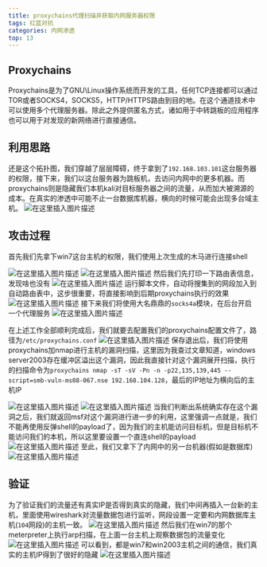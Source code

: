 ```yaml
---
title: proxychains代理扫描并获取内网服务器权限
tags: 红蓝对抗
categories: 内网渗透
top: 13
---
```

## Proxychains
Proxychains是为了GNU\Linux操作系统而开发的工具，任何TCP连接都可以通过TOR或者SOCKS4，SOCKS5，HTTP/HTTPS路由到目的地。在这个通道技术中可以使用多个代理服务器。除此之外提供匿名方式，诸如用于中转跳板的应用程序也可以用于对发现的新网络进行直接通信。

## 利用思路
还是这个拓扑图，我们穿越了层层障碍，终于拿到了`192.168.103.101`这台服务器的权限，接下来，我们以这台服务器为跳板机，去访问内网中的更多机器。而proxychains则是隐藏我们本机kali对目标服务器之间的流量，从而加大被溯源的成本。在真实的渗透中可能不止一台数据库机器，横向的时候可能会出现多台域主机。
![在这里插入图片描述](https://img-blog.csdnimg.cn/20210325101439326.png?x-oss-process=image/watermark,type_ZmFuZ3poZW5naGVpdGk,shadow_10,text_aHR0cHM6Ly9ibG9nLmNzZG4ubmV0L3dlaXhpbl80NTAwNzA3Mw==,size_16,color_FFFFFF,t_70)
## 攻击过程
首先我们先拿下win7这台主机的权限，我们使用上次生成的木马进行连接shell
<!--more-->
![在这里插入图片描述](https://img-blog.csdnimg.cn/20210325102402822.png?x-oss-process=image/watermark,type_ZmFuZ3poZW5naGVpdGk,shadow_10,text_aHR0cHM6Ly9ibG9nLmNzZG4ubmV0L3dlaXhpbl80NTAwNzA3Mw==,size_16,color_FFFFFF,t_70)
![在这里插入图片描述](https://img-blog.csdnimg.cn/20210325102521265.png?x-oss-process=image/watermark,type_ZmFuZ3poZW5naGVpdGk,shadow_10,text_aHR0cHM6Ly9ibG9nLmNzZG4ubmV0L3dlaXhpbl80NTAwNzA3Mw==,size_16,color_FFFFFF,t_70)
然后我们先打印一下路由表信息，发现啥也没有
![在这里插入图片描述](https://img-blog.csdnimg.cn/20210325102734146.png)
运行脚本文件，自动将搜集到的网段加入到自动路由表中，这步很重要，将直接影响到后期proxychains执行的效果
![在这里插入图片描述](https://img-blog.csdnimg.cn/20210325102915321.png?x-oss-process=image/watermark,type_ZmFuZ3poZW5naGVpdGk,shadow_10,text_aHR0cHM6Ly9ibG9nLmNzZG4ubmV0L3dlaXhpbl80NTAwNzA3Mw==,size_16,color_FFFFFF,t_70)
接下来我们将使用大名鼎鼎的`socks4a`模块，在后台开启一个代理服务
![在这里插入图片描述](https://img-blog.csdnimg.cn/20210325103248514.png?x-oss-process=image/watermark,type_ZmFuZ3poZW5naGVpdGk,shadow_10,text_aHR0cHM6Ly9ibG9nLmNzZG4ubmV0L3dlaXhpbl80NTAwNzA3Mw==,size_16,color_FFFFFF,t_70)
<!--more-->
在上述工作全部顺利完成后，我们就要去配置我们的proxychains配置文件了，路径为`/etc/proxychains.conf`
![在这里插入图片描述](https://img-blog.csdnimg.cn/20210325103548413.png)
保存退出后，我们将使用proxychains加nmap进行主机的漏洞扫描，这里因为我查过文章知道，windows server2003存在缓冲区溢出这个漏洞，因此我直接针对这个漏洞展开扫描，执行的扫描命令为`proxychains nmap -sT -sV -Pn -n -p22,135,139,445 --script=smb-vuln-ms08-067.nse 192.168.104.128`，最后的IP地址为横向后的主机IP

![在这里插入图片描述](https://img-blog.csdnimg.cn/20210325104557700.png?x-oss-process=image/watermark,type_ZmFuZ3poZW5naGVpdGk,shadow_10,text_aHR0cHM6Ly9ibG9nLmNzZG4ubmV0L3dlaXhpbl80NTAwNzA3Mw==,size_16,color_FFFFFF,t_70)
![在这里插入图片描述](https://img-blog.csdnimg.cn/20210325104629217.png?x-oss-process=image/watermark,type_ZmFuZ3poZW5naGVpdGk,shadow_10,text_aHR0cHM6Ly9ibG9nLmNzZG4ubmV0L3dlaXhpbl80NTAwNzA3Mw==,size_16,color_FFFFFF,t_70)
当我们判断出系统确实存在这个漏洞之后，我们就返回msf对这个漏洞进行进一步的利用，这里强调一点就是，我们不能再使用反弹shell的payload了，因为我们的主机能访问目标机，但是目标机不能访问我们的本机，所以这里要设置一个直连shell的payload
![在这里插入图片描述](https://img-blog.csdnimg.cn/20210325105533753.png?x-oss-process=image/watermark,type_ZmFuZ3poZW5naGVpdGk,shadow_10,text_aHR0cHM6Ly9ibG9nLmNzZG4ubmV0L3dlaXhpbl80NTAwNzA3Mw==,size_16,color_FFFFFF,t_70)
至此，我们又拿下了内网中的另一台机器(假如是数据库)
![在这里插入图片描述](https://img-blog.csdnimg.cn/20210325110028851.png?x-oss-process=image/watermark,type_ZmFuZ3poZW5naGVpdGk,shadow_10,text_aHR0cHM6Ly9ibG9nLmNzZG4ubmV0L3dlaXhpbl80NTAwNzA3Mw==,size_16,color_FFFFFF,t_70)
## 验证
为了验证我们的流量还有真实IP是否得到真实的隐藏，我们中间再插入一台新的主机，里面使用wireshark对流量数据包进行监听，网段设置一定要和内网数据库主机(`104`网段)的主机一致。
![在这里插入图片描述](https://img-blog.csdnimg.cn/20210325110645479.png?x-oss-process=image/watermark,type_ZmFuZ3poZW5naGVpdGk,shadow_10,text_aHR0cHM6Ly9ibG9nLmNzZG4ubmV0L3dlaXhpbl80NTAwNzA3Mw==,size_16,color_FFFFFF,t_70)
然后我们在win7的那个meterpreter上执行arp扫描，在上面一台主机上观察数据包的流量变化
![在这里插入图片描述](https://img-blog.csdnimg.cn/20210325111454791.png)
可以看到，都是win7和win2003主机之间的通信，我们真实的主机IP得到了很好的隐藏
![在这里插入图片描述](https://img-blog.csdnimg.cn/20210325111539446.png?x-oss-process=image/watermark,type_ZmFuZ3poZW5naGVpdGk,shadow_10,text_aHR0cHM6Ly9ibG9nLmNzZG4ubmV0L3dlaXhpbl80NTAwNzA3Mw==,size_16,color_FFFFFF,t_70)

